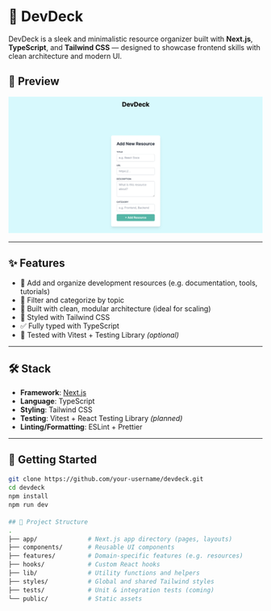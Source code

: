 # 🚀 DevDeck

DevDeck is a sleek and minimalistic resource organizer built with **Next.js**, **TypeScript**, and **Tailwind CSS** — designed to showcase frontend skills with clean architecture and modern UI.

## 📸 Preview

![DevDeck Screenshot](./public/devdeck-preview.png)

---

## ✨ Features

- 🔎 Add and organize development resources (e.g. documentation, tools, tutorials)
- 🎯 Filter and categorize by topic
- 🧠 Built with clean, modular architecture (ideal for scaling)
- 💅 Styled with Tailwind CSS
- ✅ Fully typed with TypeScript
- 🧪 Tested with Vitest + Testing Library *(optional)*

---

## 🛠️ Stack

- **Framework**: [Next.js](https://nextjs.org/)
- **Language**: TypeScript
- **Styling**: Tailwind CSS
- **Testing**: Vitest + React Testing Library *(planned)*
- **Linting/Formatting**: ESLint + Prettier

---

## 🚀 Getting Started

```bash
git clone https://github.com/your-username/devdeck.git
cd devdeck
npm install
npm run dev

## 📁 Project Structure
.
├── app/              # Next.js app directory (pages, layouts)
├── components/       # Reusable UI components
├── features/         # Domain-specific features (e.g. resources)
├── hooks/            # Custom React hooks
├── lib/              # Utility functions and helpers
├── styles/           # Global and shared Tailwind styles
├── tests/            # Unit & integration tests (coming)
└── public/           # Static assets
